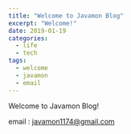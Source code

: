 ```yaml
---
title: "Welcome to Javamon Blog"
excerpt: "Welcome!"
date: 2019-01-19
categories:
  - life
  - tech
tags:
  - welcome
  - javamon
  - email
---
```


Welcome to Javamon Blog!

email : javamon1174@gmail.com